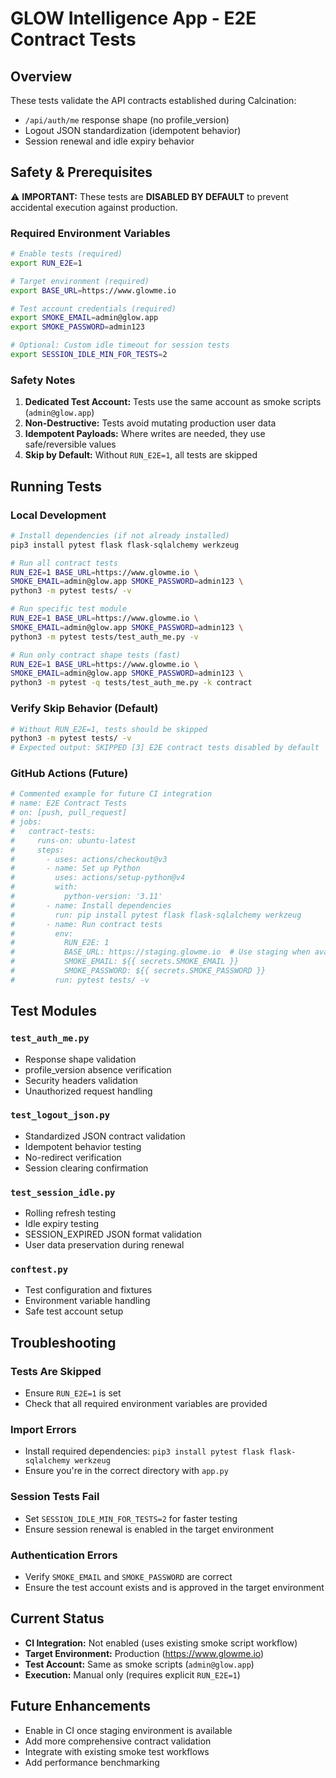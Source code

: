 # GLOW Intelligence App - E2E Contract Tests

## Overview

These tests validate the API contracts established during Calcination:
- `/api/auth/me` response shape (no profile_version)
- Logout JSON standardization (idempotent behavior)
- Session renewal and idle expiry behavior

## Safety & Prerequisites

⚠️ **IMPORTANT:** These tests are **DISABLED BY DEFAULT** to prevent accidental execution against production.

### Required Environment Variables

```bash
# Enable tests (required)
export RUN_E2E=1

# Target environment (required)
export BASE_URL=https://www.glowme.io

# Test account credentials (required)
export SMOKE_EMAIL=admin@glow.app
export SMOKE_PASSWORD=admin123

# Optional: Custom idle timeout for session tests
export SESSION_IDLE_MIN_FOR_TESTS=2
```

### Safety Notes

1. **Dedicated Test Account:** Tests use the same account as smoke scripts (`admin@glow.app`)
2. **Non-Destructive:** Tests avoid mutating production user data
3. **Idempotent Payloads:** Where writes are needed, they use safe/reversible values
4. **Skip by Default:** Without `RUN_E2E=1`, all tests are skipped

## Running Tests

### Local Development

```bash
# Install dependencies (if not already installed)
pip3 install pytest flask flask-sqlalchemy werkzeug

# Run all contract tests
RUN_E2E=1 BASE_URL=https://www.glowme.io \
SMOKE_EMAIL=admin@glow.app SMOKE_PASSWORD=admin123 \
python3 -m pytest tests/ -v

# Run specific test module
RUN_E2E=1 BASE_URL=https://www.glowme.io \
SMOKE_EMAIL=admin@glow.app SMOKE_PASSWORD=admin123 \
python3 -m pytest tests/test_auth_me.py -v

# Run only contract shape tests (fast)
RUN_E2E=1 BASE_URL=https://www.glowme.io \
SMOKE_EMAIL=admin@glow.app SMOKE_PASSWORD=admin123 \
python3 -m pytest -q tests/test_auth_me.py -k contract
```

### Verify Skip Behavior (Default)

```bash
# Without RUN_E2E=1, tests should be skipped
python3 -m pytest tests/ -v
# Expected output: SKIPPED [3] E2E contract tests disabled by default
```

### GitHub Actions (Future)

```yaml
# Commented example for future CI integration
# name: E2E Contract Tests
# on: [push, pull_request]
# jobs:
#   contract-tests:
#     runs-on: ubuntu-latest
#     steps:
#       - uses: actions/checkout@v3
#       - name: Set up Python
#         uses: actions/setup-python@v4
#         with:
#           python-version: '3.11'
#       - name: Install dependencies
#         run: pip install pytest flask flask-sqlalchemy werkzeug
#       - name: Run contract tests
#         env:
#           RUN_E2E: 1
#           BASE_URL: https://staging.glowme.io  # Use staging when available
#           SMOKE_EMAIL: ${{ secrets.SMOKE_EMAIL }}
#           SMOKE_PASSWORD: ${{ secrets.SMOKE_PASSWORD }}
#         run: pytest tests/ -v
```

## Test Modules

### `test_auth_me.py`
- Response shape validation
- profile_version absence verification
- Security headers validation
- Unauthorized request handling

### `test_logout_json.py`
- Standardized JSON contract validation
- Idempotent behavior testing
- No-redirect verification
- Session clearing confirmation

### `test_session_idle.py`
- Rolling refresh testing
- Idle expiry testing
- SESSION_EXPIRED JSON format validation
- User data preservation during renewal

### `conftest.py`
- Test configuration and fixtures
- Environment variable handling
- Safe test account setup

## Troubleshooting

### Tests Are Skipped
- Ensure `RUN_E2E=1` is set
- Check that all required environment variables are provided

### Import Errors
- Install required dependencies: `pip3 install pytest flask flask-sqlalchemy werkzeug`
- Ensure you're in the correct directory with `app.py`

### Session Tests Fail
- Set `SESSION_IDLE_MIN_FOR_TESTS=2` for faster testing
- Ensure session renewal is enabled in the target environment

### Authentication Errors
- Verify `SMOKE_EMAIL` and `SMOKE_PASSWORD` are correct
- Ensure the test account exists and is approved in the target environment

## Current Status

- **CI Integration:** Not enabled (uses existing smoke script workflow)
- **Target Environment:** Production (https://www.glowme.io)
- **Test Account:** Same as smoke scripts (`admin@glow.app`)
- **Execution:** Manual only (requires explicit `RUN_E2E=1`)

## Future Enhancements

- Enable in CI once staging environment is available
- Add more comprehensive contract validation
- Integrate with existing smoke test workflows
- Add performance benchmarking


